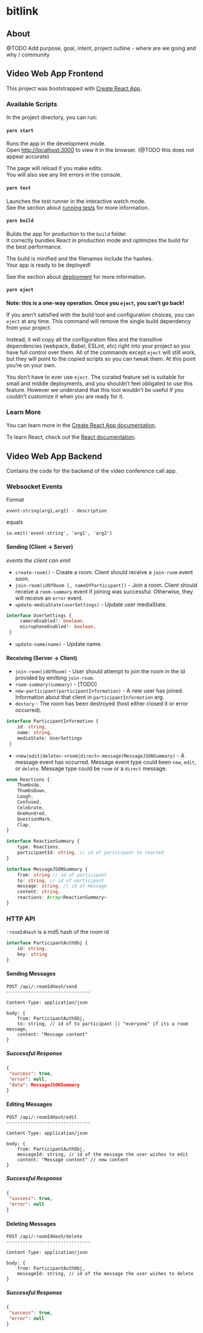 # bitlink

## About

@TODO Add purpose, goal, intent, project outline - where are we going and why / community

## Video Web App Frontend

This project was bootstrapped with [Create React App](https://github.com/facebook/create-react-app).

### Available Scripts

In the project directory, you can run:

#### `yarn start`

Runs the app in the development mode.<br />
Open [http://localhost:3000](http://localhost:3000) to view it in the browser.
(@TODO this does not appear accurate)

The page will reload if you make edits.<br />
You will also see any lint errors in the console.

#### `yarn test`

Launches the test runner in the interactive watch mode.<br />
See the section about [running tests](https://facebook.github.io/create-react-app/docs/running-tests) for more information.

#### `yarn build`

Builds the app for production to the `build` folder.<br />
It correctly bundles React in production mode and optimizes the build for the best performance.

The build is minified and the filenames include the hashes.<br />
Your app is ready to be deployed!

See the section about [deployment](https://facebook.github.io/create-react-app/docs/deployment) for more information.

#### `yarn eject`

**Note: this is a one-way operation. Once you `eject`, you can’t go back!**

If you aren’t satisfied with the build tool and configuration choices, you can `eject` at any time. This command will remove the single build dependency from your project.

Instead, it will copy all the configuration files and the transitive dependencies (webpack, Babel, ESLint, etc) right into your project so you have full control over them. All of the commands except `eject` will still work, but they will point to the copied scripts so you can tweak them. At this point you’re on your own.

You don’t have to ever use `eject`. The curated feature set is suitable for small and middle deployments, and you shouldn’t feel obligated to use this feature. However we understand that this tool wouldn’t be useful if you couldn’t customize it when you are ready for it.

### Learn More

You can learn more in the [Create React App documentation](https://facebook.github.io/create-react-app/docs/getting-started).

To learn React, check out the [React documentation](https://reactjs.org/).



## Video Web App Backend

Contains the code for the backend of the video conference call app.


### Websocket Events

Format


```
event-string(arg1,arg2) - description
```

equals

```
io.emit('event-string', 'arg1', 'arg2')
```

#### Sending (Client → Server)

*events the client can emit*


- `create-room()` - Create a room. Client should receive a `join-room` event soon.
- `join-room(idOfRoom [, nameOfParticipant])` - Join a room. Client should receive a `room-summary` event if joining was successful. Otherwise, they will receive an `error` event.
- `update-mediaState(userSettings)` -  Update user mediaState.

```typescript
interface UserSettings {
     cameraEnabled?: boolean,
     microphoneEnabled?: boolean,
 }
```

- `update-name(name)` - Update name.

#### Receiving (Server → Client)

- `join-room(idOfRoom)` - User should attempt to join the room in the id provided by emitting `join-room`.
- `room-summary(summary)` - [TODO]
- `new-participant(participantInformation)` - A new user has joined. Information about that client in  `participantInformation` arg.
- `destory` - The room has been destroyed (host either closed it or error occurred).

```typescript
interface ParticipantInformation {
    id: string,
    name: string,
    mediaState: UserSettings
 }
```

- `<new|edit|delete>-<room|direct>-message(MessageJSONSummary)` - A message event has occurred. Message event type could been `new`, `edit`, or `delete`. Message type could be `room` or a `direct` message.

```typescript
enum Reactions {
    ThumbsUp,
    ThumbsDown,
    Laugh,
    Confused,
    Celebrate,
    OneHundred,
    QuestionMark,
    Clap,
}

interface ReactionSummary {
    type: Reactions,
    participantId: string, // id of participant to reacted
}

interface MessageJSONSummary {
    from: string // id of participant
    to: string, // id of participant
    message: string, // id of message
    content: string,
    reactions: Array<ReactionSummary>
}
```

### HTTP API

`:roomIdHash` is a md5 hash of the room id


```typescript
interface ParticipantAuthObj {
    id: string,
    key: string
}
```

#### Sending Messages

```text
POST /api/:roomIdHash/send
-------------------------------

Content-Type: application/json
```


```text
body: {
    from: ParticipantAuthObj,
    to: string, // id of to participant || "everyone" if its a room message,
    content: "Message content"
}
```

##### Successful Response

```json
{
 "success": true,
 "error": null,
 "data": MessageJSONSummary
}
```

#### Editing Messages

```text
POST /api/:roomIdHash/edit
-------------------------------

Content-Type: application/json
```


```text
body: {
    from: ParticipantAuthObj,
    messageId: string, // id of the message the user wishes to edit
    content: "Message content" // new content
}
```

##### Successful Response

```json
{
 "success": true,
 "error": null
}
```

#### Deleting Messages

```text
POST /api/:roomIdHash/delete
-------------------------------

Content-Type: application/json
```


```text
body: {
    from: ParticipantAuthObj,
    messageId: string, // id of the message the user wishes to delete
}
```

##### Successful Response

```json
{
 "success": true,
 "error": null
}
```

